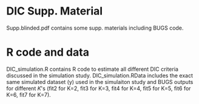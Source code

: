 # DIC Supp. Material
Supp.blinded.pdf contains some supp. materials including BUGS code. 

# R code and data
DIC_simulation.R contains R code to estimate all different DIC criteria discussed in the simulation study. DIC_simulation.RData includes the exact same simulated dataset (y) used in the simulaiton study and BUGS outputs for different $K$'s (fit2 for K=2, fit3 for K=3, fit4 for K=4, fit5 for K=5, fit6 for K=6, fit7 for K=7).
